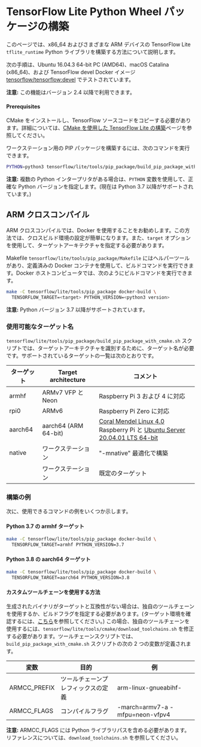 # TensorFlow Lite Python Wheel パッケージの構築

このページでは、x86_64 およびさまざまな ARM デバイスの TensorFlow Lite `tflite_runtime` Python ライブラリを構築する方法について説明します。

次の手順は、Ubuntu 16.04.3 64-bit PC (AMD64)、macOS Catalina (x86_64)、および TensorFlow devel Docker イメージ [tensorflow/tensorflow:devel](https://hub.docker.com/r/tensorflow/tensorflow/tags/) でテストされています。

**注意:** この機能はバージョン 2.4 以降で利用できます。

#### Prerequisites

CMake をインストールし、TensorFlow ソースコードをコピーする必要があります。詳細については、[CMake を使用した TensorFlow Lite の構築](https://www.tensorflow.org/lite/guide/build_cmake)ページを参照してください。

ワークステーション用の PIP パッケージを構築するには、次のコマンドを実行できます。

```sh
PYTHON=python3 tensorflow/lite/tools/pip_package/build_pip_package_with_cmake.sh native
```

**注意:** 複数の Python インタープリタがある場合は、`PYTHON` 変数を使用して、正確な Python バージョンを指定します。(現在は Python 3.7 以降がサポートされています。)

## ARM クロスコンパイル

ARM クロスコンパイルでは、Docker を使用することをお勧めします。この方法では、クロスビルド環境の設定が簡単になります。また、`target` オプションを使用して、ターゲットアーキテクチャを指定する必要があります。

Makefile `tensorflow/lite/tools/pip_package/Makefile` にはヘルパーツールがあり、定義済みの Docker コンテナを使用して、ビルドコマンドを実行できます。Docker ホストコンピュータでは、次のようにビルドコマンドを実行できます。

```sh
make -C tensorflow/lite/tools/pip_package docker-build \
  TENSORFLOW_TARGET=<target> PYTHON_VERSION=<python3 version>
```

**注意:** Python バージョン 3.7 以降がサポートされています。

### 使用可能なターゲット名

`tensorflow/lite/tools/pip_package/build_pip_package_with_cmake.sh` スクリプトでは、ターゲットアーキテクチャを識別するために、ターゲット名が必要です。サポートされているターゲットの一覧は次のとおりです。

ターゲット | Target architecture | コメント
--- | --- | ---
armhf | ARMv7 VFP と Neon | Raspberry Pi 3 および 4 に対応
rpi0 | ARMv6 | Raspberry Pi Zero に対応
aarch64 | aarch64 (ARM 64-bit) | [Coral Mendel Linux 4.0](https://coral.ai/) <br> Raspberry Pi と [Ubuntu Server 20.04.01 LTS 64-bit](https://ubuntu.com/download/raspberry-pi)
native | ワークステーション | "-mnative" 最適化で構築
<default></default> | ワークステーション | 既定のターゲット

### 構築の例

次に、使用できるコマンドの例をいくつか示します。

#### Python 3.7 の armhf ターゲット

```sh
make -C tensorflow/lite/tools/pip_package docker-build \
  TENSORFLOW_TARGET=armhf PYTHON_VERSION=3.7
```

#### Python 3.8 の aarch64 ターゲット

```sh
make -C tensorflow/lite/tools/pip_package docker-build \
  TENSORFLOW_TARGET=aarch64 PYTHON_VERSION=3.8
```

#### カスタムツールチェーンを使用する方法

生成されたバイナリがターゲットと互換性がない場合は、独自のツールチェーンを使用するか、ビルドフラグを指定する必要があります。(ターゲット環境を確認するには、[こちら](https://www.tensorflow.org/lite/guide/build_cmake_arm#check_your_target_environment)を参照してください。) この場合、独自のツールチェーンを使用するには、`tensorflow/lite/tools/cmake/download_toolchains.sh` を修正する必要があります。ツールチェーンスクリプトでは、`build_pip_package_with_cmake.sh` スクリプトの次の 2 つの変数が定義されます。

変数 | 目的 | 例
--- | --- | ---
ARMCC_PREFIX | ツールチェーンプレフィックスの定義 | arm-linux-gnueabihf-
ARMCC_FLAGS | コンパイルフラグ | -march=armv7-a -mfpu=neon-vfpv4

**注意:** ARMCC_FLAGS には Python ライブラリパスを含める必要があります。リファレンスについては、`download_toolchains.sh` を参照してください。
